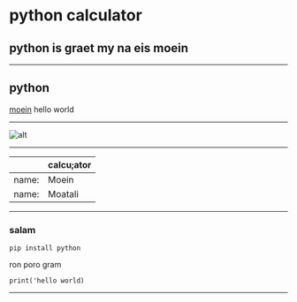 # python calculator

python is graet
my na eis **moein**
---
---
## python
[moein](https://google.com)
hello world

---
![alt](https://www.google.com/imgres?imgurl=https%3A%2F%2Fhips.hearstapps.com%2Fhmg-prod%2Fimages%2F2023-mclaren-artura-101-1655218102.jpg%3Fcrop%3D1.00xw%3A0.847xh%3B0%2C0.153xh%26resize%3D1200%3A*&tbnid=4Lnqxk46p3HiNM&vet=12ahUKEwih0NWjpvz-AhXJNOwKHYl5AlAQMygBegUIARDgAQ..i&imgrefurl=https%3A%2F%2Fwww.caranddriver.com%2Fnews%2Fa42158278%2Fmclaren-artura-selling-collection-to-finance%2F&docid=IpyA6zg1WcjCiM&w=1200&h=678&q=car&ved=2ahUKEwih0NWjpvz-AhXJNOwKHYl5AlAQMygBegUIARDgAQ)


---

| |calcu;ator|
|-|----------|
|name:|Moein |
|name:|Moatali |
 ---


 ### salam
 ```
 pip install python
 ```

 ron poro gram 
 ```
print('hello world)
 ```
 ---
 



